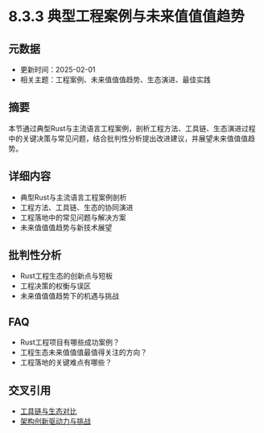 ﻿# 8.3.3 典型工程案例与未来值值值趋势

## 元数据

- 更新时间：2025-02-01
- 相关主题：工程案例、未来值值值趋势、生态演进、最佳实践

## 摘要

本节通过典型Rust与主流语言工程案例，剖析工程方法、工具链、生态演进过程中的关键决策与常见问题，结合批判性分析提出改进建议，并展望未来值值值趋势。

## 详细内容

- 典型Rust与主流语言工程案例剖析
- 工程方法、工具链、生态的协同演进
- 工程落地中的常见问题与解决方案
- 未来值值值趋势与新技术展望

## 批判性分析

- Rust工程生态的创新点与短板
- 工程决策的权衡与误区
- 未来值值值趋势下的机遇与挑战

## FAQ

- Rust工程项目有哪些成功案例？
- 工程生态未来值值值最值得关注的方向？
- 工程落地的关键难点有哪些？

## 交叉引用

- [工具链与生态对比](./8.3.2_工具链与生态对比.md)
- [架构创新驱动力与挑战](../../framework/08_architecture_evolution/8.3.1_架构创新驱动力与挑战.md)
